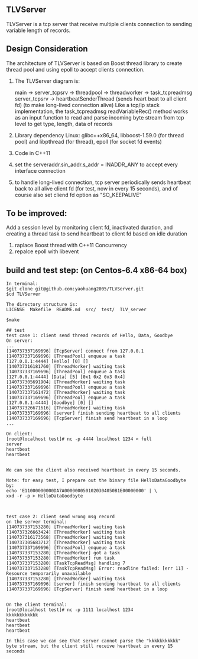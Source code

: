 ## TLVServer
TLVServer is a tcp server that receive multiple clients connection
 to sending variable length of records.

## Design Consideration
The architecture of TLVServer is based on Boost thread library to 
create thread pool and using epoll to accept clients connection.

1. The TLVServer diagram is:
         
    main -> server_tcpsrv -> threadpool -> threadworker -> task_tcpreadmsg
            server_tcpsrv -> heartbeatSenderThread (sends heart beat to all client fd)
            (to make long-lived connection alive)
 Like a tcp/ip stack implementation, the task_tcpreadmsg readVariableRec() method
works as an input function to read and parse incoming byte stream from tcp level to get type, length, data of records
 
2. Library dependency Linux:
       glibc++x86_64,
       libboost-1.59.0  (for thread pool) and libpthread (for thread),
       epoll  (for socket fd events)
       
3. Code in C++11

4. set the serveraddr.sin_addr.s_addr = INADDR_ANY to accept every interface connection

5. to handle long-lived connection, tcp server periodically sends heartbeat back to all 
alive client fd (for test, now in every 15 seconds), and of course also set cliend fd option as "SO_KEEPALIVE"


## To be improved:
Add a session level by monitoring client fd, inactivated duration, and creating a thread task to send heartbeat to client fd based on idle duration

1. raplace Boost thread with C++11 Concurrency
2. repalce epoll with libevent


## build and test step: (on Centos-6.4 x86-64 box)

```
In terminal:
$git clone git@github.com:yaohuang2005/TLVServer.git
$cd TLVServer

The directory structure is:
LICENSE  Makefile  README.md  src/  test/  TLV_server

$make

## test
test case 1: client send thread records of Hello, Data, Goodbye
On server: 
...
[140737337169696] [TcpServer] connect from 127.0.0.1 
[140737337169696] [ThreadPool] enqueue a task
[127.0.0.1:4444] [Hello] [0] []
[140737316181760] [ThreadWorker] waiting task
[140737337169696] [ThreadPool] enqueue a task
[127.0.0.1:4444] [Data] [5] [0x1 0x2 0x3 0x4]
[140737305691904] [ThreadWorker] waiting task
[140737337169696] [ThreadPool] enqueue a task
[140737337161472] [ThreadWorker] waiting task
[140737337169696] [ThreadPool] enqueue a task
[127.0.0.1:4444] [Goodbye] [0] []
[140737326671616] [ThreadWorker] waiting task
[140737337169696] [server] finish sending heartbeat to all clients
[140737337169696] [TcpServer] finish send heartbeat in a loop
...

On client:
[root@localhost test]# nc -p 4444 localhost 1234 < full
server
heartbeat
heartbeat


We can see the client also received heartbeat in every 15 seconds.

Note: for easy test, I prepare out the binary file HelloDataGoodbyte by:
echo 'E11000000000DA7A0000000501020304050B1E00000000' | \
xxd -r -p > HelloDataGoodbyte



test case 2: client send wrong msg record
on the server terminal:
[140737337153280] [ThreadWorker] waiting task
[140737326663424] [ThreadWorker] waiting task
[140737316173568] [ThreadWorker] waiting task
[140737305683712] [ThreadWorker] waiting task
[140737337169696] [ThreadPool] enqueue a task
[140737337153280] [ThreadWorker] got a task
[140737337153280] [ThreadWorker] run task
[140737337153280] [TaskTcpReadMsg] handling 7
[140737337153280] [TaskTcpReadMsg] Error: readline failed: [err 11] - Resource temporarily unavailable
[140737337153280] [ThreadWorker] waiting task
[140737337169696] [server] finish sending heartbeat to all clients
[140737337169696] [TcpServer] finish send heartbeat in a loop


On the client terminal:
[root@localhost test]# nc -p 1111 localhost 1234 
kkkkkkkkkkkk 
heartbeat
heartbeat
heartbeat

In this case we can see that server cannot parse the "kkkkkkkkkkk" byte stream, but the client still receive heartbeat in every 15 seconds

